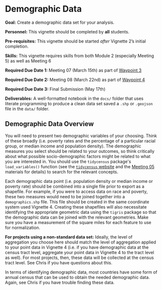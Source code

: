 # Demographic Data

<div class="rmdgoal">
<p><strong>Goal:</strong> Create a demographic data set for your analysis.</p>
</div>

<div class="rmdpersonnel">
<p><strong>Personnel:</strong> This vignette should be completed by <strong>all</strong> students.</p>
</div>

<div class="rmdpre">
<p><strong>Pre-requisites:</strong> This vignette should be started <em>after</em> Vignette 2’s initial completion.</p>
</div>

<div class="rmdskills">
<p><strong>Skills:</strong> This vignette requires skills from both Module 2 (especially Meeting 5) as well as Meeting 6</p>
</div>

<div class="rmddue">
<p><strong>Required Due Date 1:</strong> Meeting 07 (March 15th) as part of <a href="index.html#waypoints">Waypoint 3</a></p>
<p><strong>Required Due Date 2:</strong> Meeting 08 (March 22nd) as part of <a href="index.html#waypoints">Waypoint 4</a></p>
<p><strong>Required Due Date 3:</strong> Final Submission (May 17th)</p>
</div>

<div class="rmddeliver">
<p><strong>Deliverables:</strong> A well-formatted notebook in the <code>docs/</code> folder that uses literate programming to produce a clean data set saved a <code>.shp</code> or <code>.geojson</code> file in the <code>data/</code> folder.</p>
</div>

## Demographic Data Overview
You will need to present two demographic variables of your choosing. Think of these broadly (i.e. poverty rates and the percentage of a particular racial group, or median income and population density). The demographic measures you select should be related to your outcomes, so think critically about what possible socio-demographic factors might be related to what you are interested in. You should use the `tidycensus` package's `load_variables()` function (see the [`tidycensus` website](https://walkerke.github.io/tidycensus/articles/basic-usage.html#searching-for-variables) and the [Meeting 05](https://slu-soc5650.github.io/docs/meeting-05/) materials for details) to search for the relevant concepts. 

Each demographic data point (i.e. population density or median income or poverty rate) should be combined into a single file prior to export as a shapefile. For example, if you were to access data on race and poverty, these two measures would need to be joined together into a `demographics.shp` file. This file should be created in the same coordinate system used Vignette 4. Creating these shapefiles will also necessitate identifying the appropriate geometric data using the `tigris` package so that the demographic data can be joined with the relevant geometries. Make sure you have a measurement of the square miles for each feature to use for normalization.

<div class="rmdwarning">
<p><strong>For projects using a non-standard data set:</strong> Ideally, the level of aggregation you choose here should match the level of aggregation applied to your point data in Vignette 4 (i.e. if you have demographic data at the census tract level, aggregate your point data in Vignette 4 to the tract level as well). For most projects, then, these data will be collected at the census tract level. See Chris if you have questions about this.</p>
<p>In terms of identifying demographic data, most countries have some form of annual census that can be used to obtain the needed demographic data. Again, see Chris if you have trouble finding these data.</p>
</div>
